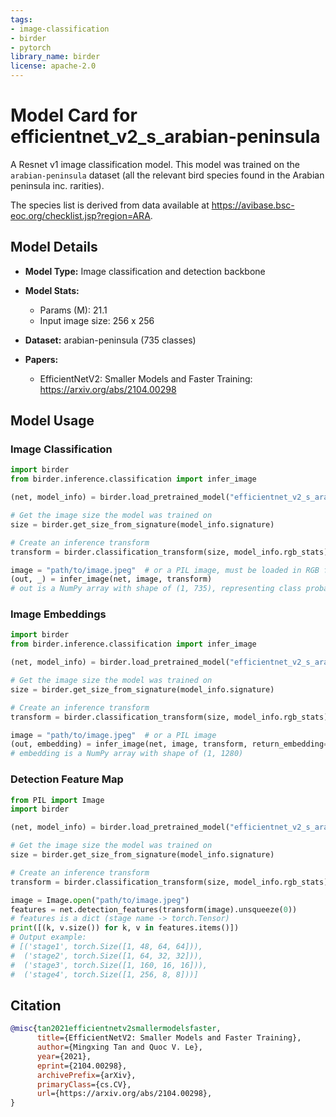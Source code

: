 ```yaml
---
tags:
- image-classification
- birder
- pytorch
library_name: birder
license: apache-2.0
---
```


# Model Card for efficientnet_v2_s_arabian-peninsula

A Resnet v1 image classification model. This model was trained on the `arabian-peninsula` dataset (all the relevant bird species found in the Arabian peninsula inc. rarities).

The species list is derived from data available at <https://avibase.bsc-eoc.org/checklist.jsp?region=ARA>.

## Model Details

- **Model Type:** Image classification and detection backbone
- **Model Stats:**
    - Params (M): 21.1
    - Input image size: 256 x 256
- **Dataset:** arabian-peninsula (735 classes)

- **Papers:**
    - EfficientNetV2: Smaller Models and Faster Training: <https://arxiv.org/abs/2104.00298>

## Model Usage

### Image Classification

```python
import birder
from birder.inference.classification import infer_image

(net, model_info) = birder.load_pretrained_model("efficientnet_v2_s_arabian-peninsula", inference=True)

# Get the image size the model was trained on
size = birder.get_size_from_signature(model_info.signature)

# Create an inference transform
transform = birder.classification_transform(size, model_info.rgb_stats)

image = "path/to/image.jpeg"  # or a PIL image, must be loaded in RGB format
(out, _) = infer_image(net, image, transform)
# out is a NumPy array with shape of (1, 735), representing class probabilities.
```

### Image Embeddings

```python
import birder
from birder.inference.classification import infer_image

(net, model_info) = birder.load_pretrained_model("efficientnet_v2_s_arabian-peninsula", inference=True)

# Get the image size the model was trained on
size = birder.get_size_from_signature(model_info.signature)

# Create an inference transform
transform = birder.classification_transform(size, model_info.rgb_stats)

image = "path/to/image.jpeg"  # or a PIL image
(out, embedding) = infer_image(net, image, transform, return_embedding=True)
# embedding is a NumPy array with shape of (1, 1280)
```

### Detection Feature Map

```python
from PIL import Image
import birder

(net, model_info) = birder.load_pretrained_model("efficientnet_v2_s_arabian-peninsula", inference=True)

# Get the image size the model was trained on
size = birder.get_size_from_signature(model_info.signature)

# Create an inference transform
transform = birder.classification_transform(size, model_info.rgb_stats)

image = Image.open("path/to/image.jpeg")
features = net.detection_features(transform(image).unsqueeze(0))
# features is a dict (stage name -> torch.Tensor)
print([(k, v.size()) for k, v in features.items()])
# Output example:
# [('stage1', torch.Size([1, 48, 64, 64])),
#  ('stage2', torch.Size([1, 64, 32, 32])),
#  ('stage3', torch.Size([1, 160, 16, 16])),
#  ('stage4', torch.Size([1, 256, 8, 8]))]
```

## Citation

```bibtex
@misc{tan2021efficientnetv2smallermodelsfaster,
      title={EfficientNetV2: Smaller Models and Faster Training},
      author={Mingxing Tan and Quoc V. Le},
      year={2021},
      eprint={2104.00298},
      archivePrefix={arXiv},
      primaryClass={cs.CV},
      url={https://arxiv.org/abs/2104.00298},
}
```
